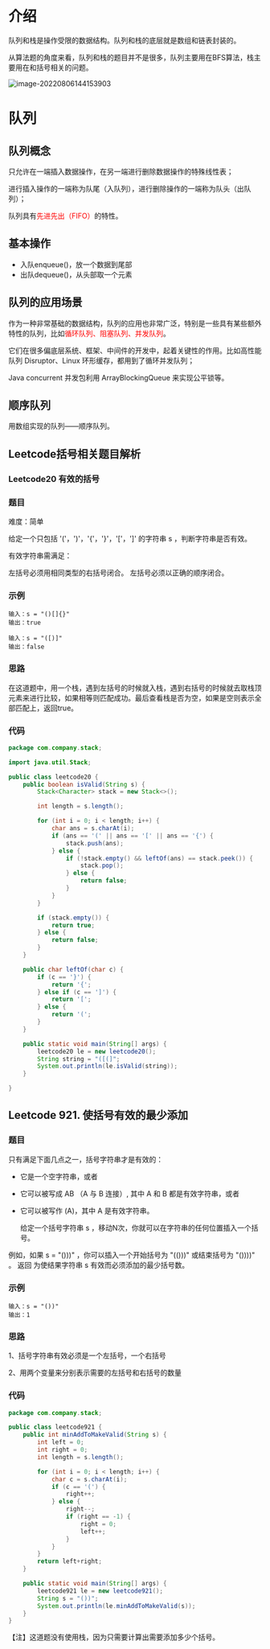 # 介绍

队列和栈是操作受限的数据结构。队列和栈的底层就是数组和链表封装的。

从算法题的角度来看，队列和栈的题目并不是很多，队列主要用在BFS算法，栈主要用在和括号相关的问题。

![image-20220806144153903](C:\Users\kd\AppData\Roaming\Typora\typora-user-images\image-20220806144153903.png)

# 队列

## 队列概念

只允许在一端插入数据操作，在另一端进行删除数据操作的特殊线性表；

进行插入操作的一端称为队尾（入队列），进行删除操作的一端称为队头（出队列）；

队列具有<font color=red>先进先出（FIFO）</font>的特性。



## 基本操作

- 入队enqueue()，放一个数据到尾部
- 出队dequeue()，从头部取一个元素

## 队列的应用场景

作为一种非常基础的数据结构，队列的应用也非常广泛，特别是一些具有某些额外特性的队列，比如<font color=red>循环队列、阻塞队列、并发队列</font>。

它们在很多偏底层系统、框架、中间件的开发中，起着关键性的作用。比如高性能队列 Disruptor、Linux 环形缓存，都用到了循环并发队列；

Java concurrent 并发包利用 ArrayBlockingQueue 来实现公平锁等。

## 顺序队列

用数组实现的队列——顺序队列。

## Leetcode括号相关题目解析

### Leetcode20 有效的括号

### 题目

难度：简单

给定一个只包括 '('，')'，'{'，'}'，'['，']' 的字符串 s ，判断字符串是否有效。

有效字符串需满足：

左括号必须用相同类型的右括号闭合。
左括号必须以正确的顺序闭合。

### 示例

```
输入：s = "()[]{}"
输出：true

输入：s = "([)]"
输出：false
```

### 思路

在这道题中，用一个栈，遇到左括号的时候就入栈，遇到右括号的时候就去取栈顶元素来进行比较，如果相等则匹配成功。最后查看栈是否为空，如果是空则表示全部匹配上，返回true。

### 代码

```java
package com.company.stack;

import java.util.Stack;

public class leetcode20 {
    public boolean isValid(String s) {
        Stack<Character> stack = new Stack<>();

        int length = s.length();

        for (int i = 0; i < length; i++) {
            char ans = s.charAt(i);
            if (ans == '(' || ans == '[' || ans == '{') {
                stack.push(ans);
            } else {
                if (!stack.empty() && leftOf(ans) == stack.peek()) {
                    stack.pop();
                } else {
                    return false;
                }
            }
        }

        if (stack.empty()) {
            return true;
        } else {
            return false;
        }
    }

    public char leftOf(char c) {
        if (c == '}') {
            return '{';
        } else if (c == ']') {
            return '[';
        } else {
            return '(';
        }
    }

    public static void main(String[] args) {
        leetcode20 le = new leetcode20();
        String string = "([(]";
        System.out.println(le.isValid(string));
    }

}
```

## Leetcode 921. 使括号有效的最少添加

### 题目

只有满足下面几点之一，括号字符串才是有效的：

- 它是一个空字符串，或者

- 它可以被写成 AB （A 与 B 连接）, 其中 A 和 B 都是有效字符串，或者

- 它可以被写作 (A)，其中 A 是有效字符串。

  给定一个括号字符串 s ，移动N次，你就可以在字符串的任何位置插入一个括号。

例如，如果 s = "()))" ，你可以插入一个开始括号为 "(()))" 或结束括号为 "())))" 。
返回 为使结果字符串 s 有效而必须添加的最少括号数。

### 示例

```
输入：s = "())"
输出：1
```

### 思路

1、括号字符串有效必须是一个左括号，一个右括号

2、用两个变量来分别表示需要的左括号和右括号的数量

### 代码

```java
package com.company.stack;

public class leetcode921 {
    public int minAddToMakeValid(String s) {
        int left = 0;
        int right = 0;
        int length = s.length();

        for (int i = 0; i < length; i++) {
            char c = s.charAt(i);
            if (c == '(') {
                right++;
            } else {
                right--;
                if (right == -1) {
                    right = 0;
                    left++;
                }
            }
        }
        return left+right;
    }

    public static void main(String[] args) {
        leetcode921 le = new leetcode921();
        String s = "())";
        System.out.println(le.minAddToMakeValid(s));
    }
}

```

【注】这道题没有使用栈，因为只需要计算出需要添加多少个括号。